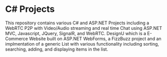 C# Projects
================

This repository contains various C# and ASP.NET Projects including a WebRTC P2P with Video/Audio streaming and real time Chat using ASP.NET MVC, Javascript, JQuery, SignalR, and WebRTC. DesignU which is a E-Commerce Website built on ASP.NET WebForms, a FizzBuzz project and an implmentation of a generic List with various functionality including sorting, searching, adding, and displaying items in the list.
